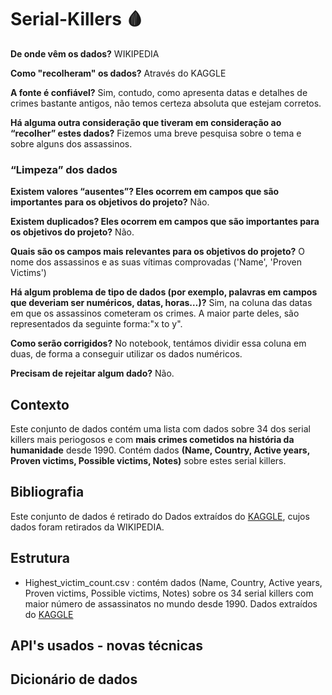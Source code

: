 # Serial-Killers :drop_of_blood:

**De onde vêm os dados?** WIKIPEDIA

**Como "recolheram" os dados?** Através do KAGGLE
  
**A fonte é confiável?** Sim, contudo, como apresenta datas e detalhes de crimes bastante antigos, não temos certeza absoluta que estejam corretos. 
  
**Há alguma outra consideração que tiveram em consideração ao “recolher” estes dados?** Fizemos uma breve pesquisa sobre o tema e sobre alguns dos assassinos.
  
  
### “Limpeza” dos dados

**Existem valores “ausentes”? Eles ocorrem em campos que são importantes para os objetivos do projeto?** Não.
  
**Existem duplicados? Eles ocorrem em campos que são importantes para os objetivos do projeto?** Não.
  
**Quais são os campos mais relevantes para os objetivos do projeto?** O nome dos assassinos e as suas vítimas comprovadas ('Name', 'Proven Victims')
  
**Há algum problema de tipo de dados (por exemplo, palavras em campos que deveriam ser numéricos, datas, horas…)?** Sim, na coluna das datas em que os assassinos cometeram os crimes. A maior parte deles, são representados da seguinte forma:"x to y".
  
**Como serão corrigidos?** No notebook, tentámos dividir essa coluna em duas, de forma a conseguir utilizar os dados numéricos.
  
**Precisam de rejeitar algum dado?** Não.
  
  



## Contexto

Este conjunto de dados contém uma lista com dados sobre 34 dos serial killers mais periogosos e com **mais crimes cometidos na história da humanidade** desde 1990.
Contém dados **(Name, Country, Active years, Proven victims, Possible victims, Notes)** sobre estes serial killers.

## Bibliografia

Este conjunto de dados é retirado do Dados extraídos do [KAGGLE](https://www.kaggle.com/datasets/vesuvius13/serial-killers-dataset), cujos dados foram retirados da WIKIPEDIA.

## Estrutura

- Highest_victim_count.csv : contém dados (Name, Country, Active years, Proven victims, Possible victims, Notes) sobre os 34 serial killers com maior número de assassinatos no mundo desde 1990. Dados extraídos do [KAGGLE](https://www.kaggle.com/datasets/vesuvius13/serial-killers-dataset)


## API's usados - novas técnicas

## Dicionário de dados

